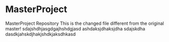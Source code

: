 # MasterProject
MasterProject Repository
This is the changed file
different from the original master!
sdajshdhjasgdgajhshdgjasd
ashdaksjdhaksjdha
sdajskdha
dasdkjahskdjhakjshdkjaksdhkasd
